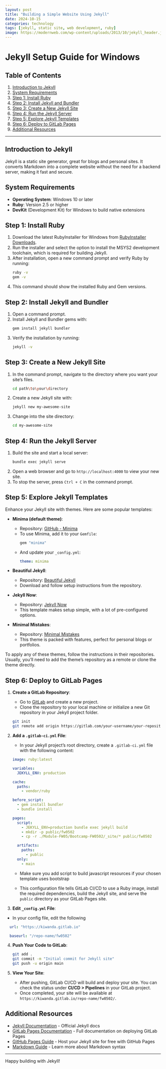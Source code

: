```yaml
---
layout: post
title: "Building a Simple Website Using Jekyll"
date: 2024-10-15
categories: technology
tags: [jekyll, static site, web development, ruby]
image: https://modernweb.com/wp-content/uploads/2013/10/jekyll_header.jpg
---
```


# Jekyll Setup Guide for Windows

## Table of Contents
1. [Introduction to Jekyll](#introduction-to-jekyll)
2. [System Requirements](#system-requirements)
3. [Step 1: Install Ruby](#step-1-install-ruby)
4. [Step 2: Install Jekyll and Bundler](#step-2-install-jekyll-and-bundler)
5. [Step 3: Create a New Jekyll Site](#step-3-create-a-new-jekyll-site)
6. [Step 4: Run the Jekyll Server](#step-4-run-the-jekyll-server)
7. [Step 5: Explore Jekyll Templates](#step-5-explore-jekyll-templates)
8. [Step 6: Deploy to GitLab Pages](#step-6-deploy-to-gitlab-pages)
9. [Additional Resources](#additional-resources)

---

## Introduction to Jekyll
Jekyll is a static site generator, great for blogs and personal sites. It converts Markdown into a complete website without the need for a backend server, making it fast and secure.

## System Requirements
- **Operating System**: Windows 10 or later
- **Ruby**: Version 2.5 or higher
- **DevKit** (Development Kit) for Windows to build native extensions

## Step 1: Install Ruby

1. Download the latest RubyInstaller for Windows from [RubyInstaller Downloads](https://rubyinstaller.org/downloads/).
2. Run the installer and select the option to install the MSYS2 development toolchain, which is required for building Jekyll.
3. After installation, open a new command prompt and verify Ruby by running:
    ```bash
    ruby -v
    gem -v
    ```
4. This command should show the installed Ruby and Gem versions.

## Step 2: Install Jekyll and Bundler

1. Open a command prompt.
2. Install Jekyll and Bundler gems with:
    ```bash
    gem install jekyll bundler
    ```
3. Verify the installation by running:
    ```bash
    jekyll -v
    ```

## Step 3: Create a New Jekyll Site

1. In the command prompt, navigate to the directory where you want your site’s files.
    ```bash
    cd path\to\your\directory
    ```
2. Create a new Jekyll site with:
    ```bash
    jekyll new my-awesome-site
    ```
3. Change into the site directory:
    ```bash
    cd my-awesome-site
    ```

## Step 4: Run the Jekyll Server

1. Build the site and start a local server:
    ```bash
    bundle exec jekyll serve
    ```
2. Open a web browser and go to `http://localhost:4000` to view your new site.
3. To stop the server, press `Ctrl + C` in the command prompt.

## Step 5: Explore Jekyll Templates

Enhance your Jekyll site with themes. Here are some popular templates:

- **Minima (default theme)**:
  - Repository: [GitHub - Minima](https://github.com/jekyll/minima)
  - To use Minima, add it to your `Gemfile`:
    ```ruby
    gem "minima"
    ```
  - And update your `_config.yml`:
    ```yaml
    theme: minima
    ```
  
- **Beautiful Jekyll**:
  - Repository: [Beautiful Jekyll](https://github.com/daattali/beautiful-jekyll)
  - Download and follow setup instructions from the repository.

- **Jekyll Now**:
  - Repository: [Jekyll Now](https://github.com/barryclark/jekyll-now)
  - This template makes setup simple, with a lot of pre-configured options.

- **Minimal Mistakes**:
  - Repository: [Minimal Mistakes](https://github.com/mmistakes/minimal-mistakes)
  - This theme is packed with features, perfect for personal blogs or portfolios.

To apply any of these themes, follow the instructions in their repositories. Usually, you’ll need to add the theme’s repository as a remote or clone the theme directly.

## Step 6: Deploy to GitLab Pages

1. **Create a GitLab Repository**:
   - Go to [GitLab](https://gitlab.com/) and create a new project.
   - Clone the repository to your local machine or initialize a new Git repository in your Jekyll project folder.

    ```bash
    git init
    git remote add origin https://gitlab.com/your-username/your-repository.git
    ```

2. **Add a `.gitlab-ci.yml` File**:
   - In your Jekyll project’s root directory, create a `.gitlab-ci.yml` file with the following content:

    ```yaml
    image: ruby:latest

    variables:
      JEKYLL_ENV: production

    cache:
      paths:
        - vendor/ruby

    before_script:
      - gem install bundler
      - bundle install

    pages:
      script:
        - JEKYLL_ENV=production bundle exec jekyll build
        - mkdir -p public/fw0502
        - cp -r ./Module-FW05/Bootcamp-FW0502/_site/* public/fw0502

      artifacts:
        paths:
          - public
      only:
        - main
    ```

    - Make sure you add script to build javascript resources if your chosen template uses bootstrap

    - This configuration file tells GitLab CI/CD to use a Ruby image, install the required dependencies, build the Jekyll site, and serve the `public` directory as your GitLab Pages site.

3. **Edit `_config.yml` File**:

  - In your config file, edit the following

  ```yaml
    url: "https://kiwanda.gitlab.io"

    baseurl: "/repo-name/fw0502"
  ```

4. **Push Your Code to GitLab**:
    ```bash
    git add .
    git commit -m "Initial commit for Jekyll site"
    git push -u origin main
    ```

5. **View Your Site**:
   - After pushing, GitLab CI/CD will build and deploy your site. You can check the status under **CI/CD > Pipelines** in your GitLab project.
   - Once completed, your site will be available at `https://kiwanda.gitlab.io/repo-name/fw0502/`.

## Additional Resources

- [Jekyll Documentation](https://jekyllrb.com/docs/) - Official Jekyll docs
- [GitLab Pages Documentation](https://docs.gitlab.com/ee/user/project/pages/) - Full documentation on deploying GitLab Pages
- [GitHub Pages Guide](https://docs.github.com/en/pages) - Host your Jekyll site for free with GitHub Pages
- [Markdown Guide](https://www.markdownguide.org/) - Learn more about Markdown syntax

---

Happy building with Jekyll!
